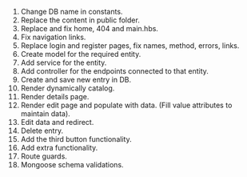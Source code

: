 1. Change DB name in constants.
2. Replace the content in public folder.
3. Replace and fix home, 404 and main.hbs.
4. Fix navigation links.
5. Replace login and register pages, fix names, method, errors, links.
6. Create model for the required entity.
7. Add service for the entity.
8. Add controller for the endpoints connected to that entity.
9. Create and save new entry in DB.
10. Render dynamically catalog.
11. Render details page.
12. Render edit page and populate with data. (Fill value attributes to maintain data).
13. Edit data and redirect.
14. Delete entry.
15. Add the third button functionality.
16. Add extra functionality.
17. Route guards.
18. Mongoose schema validations.
